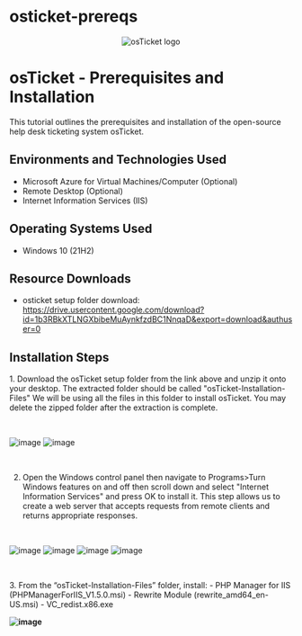 # osticket-prereqs

<p align="center">
<img src="https://i.imgur.com/Clzj7Xs.png" alt="osTicket logo"/>
</p>

<h1>osTicket - Prerequisites and Installation</h1>
This tutorial outlines the prerequisites and installation of the open-source help desk ticketing system osTicket.<br />

<h2>Environments and Technologies Used</h2>

- Microsoft Azure for Virtual Machines/Computer (Optional)
- Remote Desktop (Optional)
- Internet Information Services (IIS)

<h2>Operating Systems Used </h2>

- Windows 10</b> (21H2)

<h2>Resource Downloads</h2>

- osticket setup folder download: https://drive.usercontent.google.com/download?id=1b3RBkXTLNGXbibeMuAynkfzdBC1NnqaD&export=download&authuser=0

<h2>Installation Steps</h2>

<p>
1. Download the osTicket setup folder from the link above and unzip it onto your desktop. The extracted folder should be called "osTicket-Installation-Files" We will be using all the files in this folder to install osTicket. You may delete the zipped folder after the extraction is complete. 
</p>
<br />
<p>

![image](https://github.com/user-attachments/assets/d22898e2-30ca-4984-8a47-facd9e913fee)
![image](https://github.com/user-attachments/assets/4e0a86b5-c8d6-45c1-a82f-8a97ff074f43)

</p>

<br />

<p>
</p>
<p>
  
2. Open the Windows control panel then navigate to Programs>Turn Windows features on and off then scroll down and select "Internet Information Services" and press OK to install it. This step allows us to create a web server that accepts requests from remote clients and returns appropriate responses.
<br />
  
</p>


![image](https://github.com/user-attachments/assets/d146418e-f4f7-4b2b-ab2c-430e6266cd83)
![image](https://github.com/user-attachments/assets/f29daf8e-a100-401f-868e-4d7d7f216a2e)
![image](https://github.com/user-attachments/assets/2b979efa-7d8b-4d90-b4e7-765dc7ca16b7)
![image](https://github.com/user-attachments/assets/3917cac3-35d4-4993-be1c-2f446f80a5b0)





<br />

<p>

</p>
<p>
3. From the “osTicket-Installation-Files” folder, install:
  - PHP Manager for IIS (PHPManagerForIIS_V1.5.0.msi)
  - Rewrite Module (rewrite_amd64_en-US.msi)
  - VC_redist.x86.exe
<b />

![image](https://github.com/user-attachments/assets/6932b7f4-6db0-4624-b471-74a212c21130)




 
</p>
<br />
